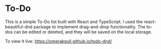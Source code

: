 # To-Do

This is a simple To-Do list built with React and TypeScript. I used the react-beautiful-dnd package to implement drag-and-drop functionality. The to-dos can be edited or deleted, and they will be saved on the local storage.

To view it live: https://omerakgull.github.io/todo-dnd/
